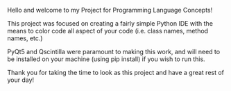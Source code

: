 Hello and welcome to my Project for Programming Language Concepts!

This project was focused on creating a fairly simple Python IDE with the means to color code all aspect of your code (i.e. class names, method names, etc.)

PyQt5 and Qscintilla were paramount to making this work, and will need to be installed on your machine (using pip install) if you wish to run this.

Thank you for taking the time to look as this project and have a great rest of your day!
